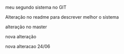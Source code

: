 meu segundo sistema no GIT

Alteração no readme para descrever melhor o sistema 

alteração no master

nova alteração

nova alteracao 24/06


